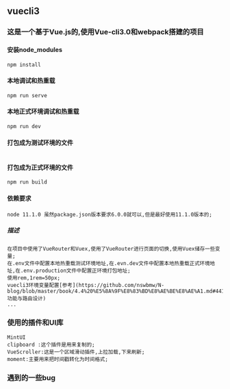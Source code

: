 ## vuecli3
### 这是一个基于Vue.js的,使用Vue-cli3.0和webpack搭建的项目

#### 安装node_modules
```
npm install
```
#### 本地调试和热重载
```
npm run serve
```
#### 本地正式环境调试和热重载
```
npm run dev
```
#### 打包成为测试环境的文件
```

```
#### 打包成为正式环境的文件
```
npm run build
```
#### 依赖要求
    node 11.1.0 虽然package.json版本要求6.0.0就可以,但是最好使用11.1.0版本的;
##### 描述    
    在项目中使用了VueRouter和Vuex,使用了VueRouter进行页面的切换,使用Vuex储存一些变量;
    在.env文件中配置本地热重载测试环境地址,在.evn.dev文件中配置本地热重载正式环境地址,在.env.production文件中配置正环境打包地址;
    使用rem,1rem=50px;
    vuecli3环境变量配置[参考](https://github.com/nswbmw/N-blog/blob/master/book/4.4%20%E5%8A%9F%E8%83%BD%E8%AE%BE%E8%AE%A1.md#441-功能与路由设计)
    ...   

### 使用的插件和UI库
    MintUI
    clipboard :这个插件是用来复制的;
    VueScroller:这是一个区域滑动插件,上拉加载,下来刷新;
    moment:主要用来把时间戳转化为时间格式;

### 遇到的一些bug
####
